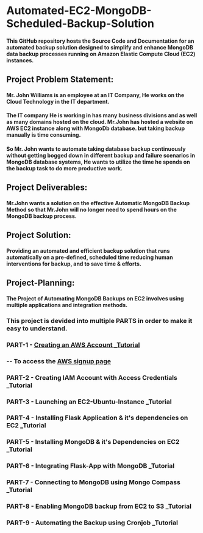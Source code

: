 # Automated-EC2-MongoDB-Scheduled-Backup-Solution
#### This GitHub repository hosts the Source Code and Documentation for an automated backup solution designed to simplify and enhance MongoDB data backup processes running on Amazon Elastic Compute Cloud (EC2) instances.

## Project Problem Statement:
#### Mr. John Williams is an employee at an IT Company, He works on the Cloud Technology in the IT department. 

#### The IT company He is working in has many business divisions and as well as many domains hosted on the cloud. Mr.John has hosted a website on AWS EC2 instance along with MongoDb database. but taking backup manually is time consuming.

#### So Mr. John wants to automate taking database backup continuously without getting bogged down in different backup and failure scenarios in MongoDB database systems, He wants to utilize the time he spends on the backup task to do more productive work.


## Project Deliverables:
#### Mr.John wants a solution on the effective Automatic MongoDB Backup Method so that Mr.John will no longer need to spend hours on the MongoDB backup process.


## Project Solution:
#### Providing an automated and efficient backup solution that runs automatically on a pre-defined, scheduled time reducing human interventions for backup, and to save time & efforts.

## Project-Planning:
#### The Project of Automating MongoDB Backups on EC2 involves using multiple applications and integration methods.
### This project is devided into multiple PARTS in order to make it easy to understand.
###    PART-1 - [Creating an AWS Account _Tutorial](https://www.youtube.com/watch?v=SFaSB6vgp8k&t=13s)
### -- To access the [AWS signup page](https://portal.aws.amazon.com/billing/signup?nc2=h_ct&src=header_signup&redirect_url=https%3A%2F%2Faws.amazon.com%2Fregistration-confirmation#/start/email)           
###    PART-2 - Creating IAM Account with Access Credentials _Tutorial
###    PART-3 - Launching an EC2-Ubuntu-Instance _Tutorial
###    PART-4 - Installing Flask Application & it's dependencies on EC2 _Tutorial
###    PART-5 - Installing MongoDB & it's Dependencies on EC2 _Tutorial
###    PART-6 - Integrating Flask-App with MongoDB _Tutorial
###    PART-7 - Connecting to MongoDB using Mongo Compass _Tutorial
###    PART-8 - Enabling MongoDB backup from EC2 to S3 _Tutorial
###    PART-9 - Automating the Backup using Cronjob _Tutorial